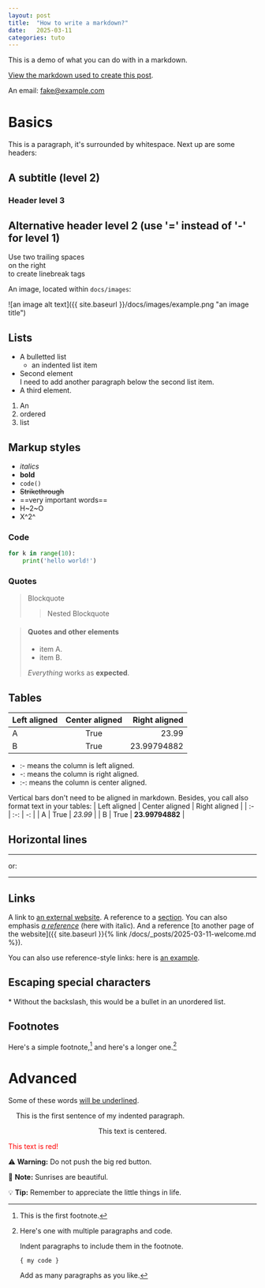 ```yaml
---
layout: post
title:  "How to write a markdown?"
date:   2025-03-11
categories: tuto
---
```

This is a demo of what you can do with in a markdown. 

[View the markdown used to create this post](https://raw.githubusercontent.com/barryclark/www.jekyllnow.com/gh-pages/_posts/2014-6-19-Markdown-Style-Guide.md).

An email: <fake@example.com>

# Basics

This is a paragraph, it's surrounded by whitespace. Next up are some headers:

## A subtitle (level 2)

### Header level 3

Alternative header level 2 (use '=' instead of '-' for level 1)
---------------------------------------------------------------

Use two trailing spaces  
on the right  
to create linebreak tags
  
An image, located within `docs/images`:

![an image alt text]({{ site.baseurl }}/docs/images/example.png "an image title")

## Lists

* A bulletted list
  - an indented list item
* Second element  
    I need to add another paragraph below the second list item.
* A third element.

1. An
2. ordered
3. list

## Markup styles

- _italics_
- **bold**
- `code()`
- ~~Strikethrough~~
- ==very important words==
- H~2~O
- X^2^


### Code

```python
for k in range(10):
    print('hello world!')
```

### Quotes

> Blockquote
>> Nested Blockquote

> #### Quotes and other elements
>
> - item A.
> - item B.
>
>  *Everything* works as **expected**.

## Tables

| Left aligned | Center aligned | Right aligned |
| :----------- | :------------: | ------------: |
| A            | True           | 23.99         |
| B            | True           | 23.99794882   |

* :- means the column is left aligned.
* -: means the column is right aligned.
* :-: means the column is center aligned.

Vertical bars don't need to be aligned in markdown.
Besides, you call also format text in your tables:
| Left aligned | Center aligned | Right aligned |
| :- | :-: | -: |
| A | True | *23.99* |
| B | True | **23.99794882** |

## Horizontal lines
 
----

or:

****

## Links

A link to [an external website](https://iabm2025.sciencesconf.org/).
A reference to a [section](#header-1).
You can also emphasis *[a reference](#a-subtitle-level-2)* (here with italic).
And a reference [to another page of the website]({{ site.baseurl }}{% link /docs/_posts/2025-03-11-welcome.md %}).

You can also use reference-style links: here is [an example][a label].

[a label]: https://www.markdownguide.org/basic-syntax/#reference-style-links

## Escaping special characters

\* Without the backslash, this would be a bullet in an unordered list.

## Footnotes

Here's a simple footnote,[^1] and here's a longer one.[^bignote]

[^1]: This is the first footnote.

[^bignote]: Here's one with multiple paragraphs and code.

    Indent paragraphs to include them in the footnote.

    `{ my code }`

    Add as many paragraphs as you like.

# Advanced

Some of these words <ins>will be underlined</ins>.

&nbsp;&nbsp;&nbsp;&nbsp;This is the first sentence of my indented paragraph.

<center>This text is centered.</center>

<font color="red">This text is red!</font>

:warning: **Warning:** Do not push the big red button.

:memo: **Note:** Sunrises are beautiful.

:bulb: **Tip:** Remember to appreciate the little things in life.